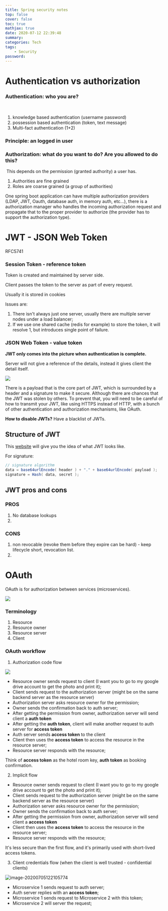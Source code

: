 ```yaml
---
title: Spring security notes
top: false
cover: false
toc: true
mathjax: true
date: 2020-07-12 22:39:48
summary:
categories: Tech
tags:
    - Security
password:
---
```



# Authentication vs authorization
<!--more-->


### Authentication: who you are?

​			

1. knowledge based authentication (username password)
2. possession based authentication (token, text message)
3. Multi-fact authentication (1+2)



### Principle: an logged in user



### Authorization: what do you want to do? Are you allowed to do this?

​	This depends on the permission (granted authority) a user has.

1. Authorities are fine grained
2. Roles are coarse grained (a group of authorities)

One spring boot application can have multiple authorization providers (LDAP, JWT, Oauth, database auth, in memory auth, etc...), there is a authorization manager who handles the incoming authorization request and propagate that to the proper provider to authorize (the provider has to support the authorization type).





# JWT - JSON Web Token



RFC5741

 

### **Session Token - reference token**

Token is created and maintained by server side. 

Client passes the token to the server as part of every request.

Usually it is stored in cookies

Issues are: 

1. There isn't always just one server, usually there are multiple server nodes under a load balancer;
2. If we use one shared cache (redis for example) to store the token, it will resolve 1, but introduces single point of failure.

### **JSON Web Token - value token**

**JWT only comes into the picture when authentication is complete.**

Server will not give a reference of the details, instead it gives client the detail itself. 

![](image-20200703140104398.png)

There is a payload that is the core part of JWT, which is surrounded by a header and a signature to make it secure. Although there are chances that the JWT was stolen by others. To prevent that, you will need to be careful of how to transmit your JWT, like using HTTPS instead of HTTP, with a bunch of other authentication and authorization mechanisms, like OAuth.

**How to disable JWTs?**  Have a blacklist of JWTs.

## Structure of JWT

This [website](https://jwt.io/) will give you the idea of what JWT looks like.

For signature: 

```java
// signature algorithm
data = base64urlEncode( header ) + "." + base64urlEncode( payload );
signature = Hash( data, secret );
```

## JWT pros and cons

### PROS

1. No database lookups
2. 

### CONS

1. non revocable (revoke them before they expire can be hard) - keep lifecycle short, revocation list.
2. 



# OAuth

OAuth is for authorization between services (microservices).

![](image-20200705115002217.png)

### Terminology

1. Resource
2. Resource owner
3. Resource server
4. Client



### OAuth workflow

1. Authorization code flow

![](image-20200705115533934.png)

- Resource owner sends request to client (I want you to go to my google drive account to get the photo and print it);
- Client sends request to the authorization server (might be on the same backend server as the resource server)
- Authorization server asks resource owner for the permission;
- Owner sends the confirmation back to auth server;
- After getting the permission from owner, authorization server will send client a **auth token**
- After getting the **auth token**, client will make another request to auth server for **access token**
- Auth server sends **access token** to the client
- Client then uses the **access token** to access the resource in the resource server;
- Resource server responds with the resource;

Think of **access token** as the hotel room key, **auth token** as booking confirmation.

2. Implicit flow

- Resource owner sends request to client (I want you to go to my google drive account to get the photo and print it);
- Client sends request to the authorization server (might be on the same backend server as the resource server)
- Authorization server asks resource owner for the permission;
- Owner sends the confirmation back to auth server;
- After getting the permission from owner, authorization server will send client a **access token**
- Client then uses the **access token** to access the resource in the resource server;
- Resource server responds with the resource;

It's less secure than the first flow, and it's primarily used with short-lived access tokens.

3. Client credentials flow (when the client is well trusted - confidential clients)

![image-20200705122105774](image-20200705122105774.png)

- Microservice 1 sends request to auth server;
- Auth server replies with an **access token**;
- Microservice 1 sends request to Microservice 2 with this token;
- Microservice 2 will server the request;

